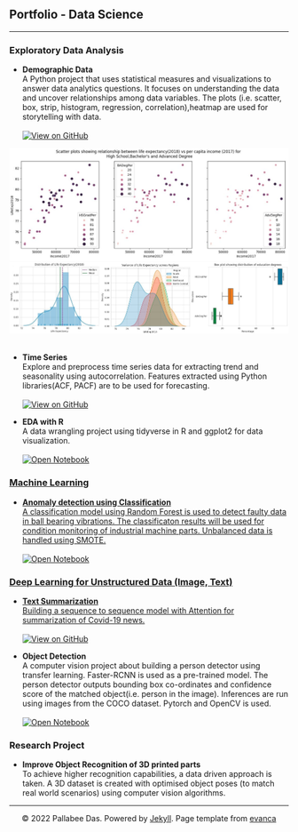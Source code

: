 ## Portfolio - Data Science

---


### Exploratory Data Analysis

- <b>Demographic Data</b><br>
A Python project that uses statistical measures and visualizations to answer data analytics questions. It focuses on understanding the data and uncover relationships among data variables. The plots (i.e. scatter, box, strip, histogram, regression, correlation),heatmap are used for storytelling with data.
<br><br>
<a href = "https://github.com/pallabee/Demographic-Data-Analysis"><img src="https://img.shields.io/badge/GitHub-View_on_GitHub-blue?logo=GitHub" alt="View on GitHub" /></a>
<center><img src="/images/scatter_thumb.JPG" /></center>
<center><img src="/images/plots_thumb.jpg" /></center>
<br>

- <b>Time Series</b><br>
Explore and preprocess time series data for extracting trend and seasonality using autocorrelation. Features extracted using Python libraries(ACF, PACF) are to be used for forecasting.<br><br>
<a href = "https://github.com/pallabee/Time-Series-for-Stock-Price-Prediction/tree/main/eda"><img src="https://img.shields.io/badge/GitHub-View_on_GitHub-blue?logo=GitHub" alt="View on GitHub" /></a>

- <b>EDA with R</b><br>
A data wrangling project using tidyverse in R and ggplot2 for data visualization.<br><br>
<a href = "https://github.com/pallabee/EDA-for-Text-using-R/blob/main/Inspecting_data.ipynb"><img src="https://img.shields.io/badge/Jupyter-Open_Notebook-blue?logo=Jupyter" alt="Open Notebook" />


### Machine Learning
- <b>Anomaly detection using Classification</b><br>
A classification model using Random Forest is used to detect faulty data in ball bearing vibrations. The classificaton results will be used for condition monitoring of industrial machine parts. Unbalanced data is handled using SMOTE.<br><br>
<a href = "https://github.com/pallabee/Anomaly-Detection/blob/main/classification.ipynb"><img src="https://img.shields.io/badge/Jupyter-Open_Notebook-blue?logo=Jupyter" alt="Open Notebook" />

### Deep Learning for Unstructured Data (Image, Text)

- <b>Text Summarization</b><br>
Building a sequence to sequence model with Attention for summarization of Covid-19 news.<br><br>
<a href = "https://github.com/pallabee/Summarize-COVID-19-News"><img src="https://img.shields.io/badge/GitHub-View_on_GitHub-blue?logo=GitHub" alt="View on GitHub" /></a>
  
- <b>Object Detection</b><br>
A computer vision project about building a person detector using transfer learning. Faster-RCNN is used as a pre-trained model. The person detector outputs bounding box co-ordinates and confidence score of the matched object(i.e. person in the image). Inferences are run using images from the COCO dataset. Pytorch and OpenCV is used. <br><br>
<a href = "https://github.com/pallabee/human-pose-estimation/blob/main/person_detector.ipynb"><img src="https://img.shields.io/badge/Jupyter-Open_Notebook-blue?logo=Jupyter" alt="Open Notebook" /></a>


### Research Project

  - <b>Improve Object Recognition of 3D printed parts</b><br>
  To achieve higher recognition capabilities, a data driven approach is taken. A 3D dataset is created with optimised object poses (to match real world scenarios) using computer vision algorithms.






---
<center>© 2022 Pallabee Das. Powered by <a href="https://jekyllrb.com/">Jekyll</a>. Page template from <a href="https://github.com/evanca/quick-portfolio">evanca</a></center>
